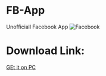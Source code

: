 # FB-App
Unofficiall Facebook App 
![Facebook](https://img.ge/images/21061556262715219850.png)

# Download Link:
[GEt it on PC](https://github.com/ivipserv/FB-App/releases/download/0.1/FBSetup.exe)
